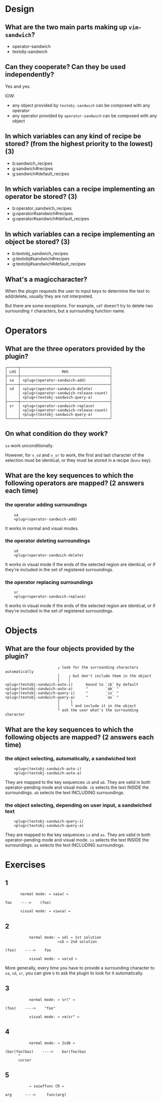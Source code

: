 # Design
## What are the two main parts making up `vim-sandwich`?

   - operator-sandwich
   - textobj-sandwich

## Can they cooperate?   Can they be used independently?

Yes and yes.

IOW:

   - any object   provided by `textobj-sandwich`  can be composed with any operator
   - any operator provided by `operator-sandwich` can be composed with any object

##
## In which variables can any kind of recipe be stored? (from the highest priority to the lowest)   (3)

   - b:sandwich_recipes
   - g:sandwich#recipes
   - g:sandwich#default_recipes

## In which variables can a recipe implementing an operator be stored?   (3)

   - b:operator_sandwich_recipes
   - g:operator#sandwich#recipes
   - g:operator#sandwich#default_recipes

## In which variables can a recipe implementing an object be stored?   (3)

   - b:textobj_sandwich_recipes
   - g:textobj#sandwich#recipes
   - g:textobj#sandwich#default_recipes

##
## What's a magiccharacter?

When  the plugin  requests the  user  to input  keys  to determine  the text  to
add/delete, usually they are not interpreted.

But there are some exceptions.
For example, `sdf`  doesn't try to delete two surrounding  `f` characters, but a
surrounding function name.

##
# Operators
## What are the three operators provided by the plugin?

    ┌─────┬─────────────────────────────────────────┐
    │ LHS │                   RHS                   │
    ├─────┼─────────────────────────────────────────┤
    │ sa  │ <plug>(operator-sandwich-add)           │
    ├─────┼─────────────────────────────────────────┤
    │ sd  │ <plug>(operator-sandwich-delete)        │
    │     │ <plug>(operator-sandwich-release-count) │
    │     │ <plug>(textobj-sandwich-query-a)        │
    ├─────┼─────────────────────────────────────────┤
    │ sr  │ <plug>(operator-sandwich-replace)       │
    │     │ <plug>(operator-sandwich-release-count) │
    │     │ <plug>(textobj-sandwich-query-a)        │
    └─────┴─────────────────────────────────────────┘

## On what condition do they work?

`sa` work unconditionally.

However, for  `v_sd` and  `v_sr` to work,  the first and  last character  of the
selection must be identical, or they must be stored in a recipe (`buns` key).

##
## What are the key sequences to which the following operators are mapped?   (2 answers each time)
### the operator adding surroundings

        sa
        <plug>(operator-sandwich-add)

It works in normal and visual modes.

### the operator deleting surroundings

        sd
        <plug>(operator-sandwich-delete)

It works in visual mode if the ends  of the selected region are identical, or if
they're included in the set of registered surroundings.

### the operator replacing surroundings

        sr
        <plug>(operator-sandwich-replace)

It works in visual mode if the ends  of the selected region are identical, or if
they're included in the set of registered surroundings.

##
# Objects
## What are the four objects provided by the plugin?

                            ┌ look for the surrounding characters automatically
                            │    ┌ but don't include them in the object
                            │    │
    <plug>(textobj-sandwich-auto-i)      bound to `ib` by default
    <plug>(textobj-sandwich-auto-a)      "        `ab` "
    <plug>(textobj-sandwich-query-i)     "        `is` "
    <plug>(textobj-sandwich-query-a)     "        `as` "
                            │     │
                            │     └ and include it in the object
                            └ ask the user what's the surrounding character

## What are the key sequences to which the following objects are mapped?   (2 answers each time)
### the object selecting, automatically, a sandwiched text

        <plug>(textobj-sandwich-auto-i)
        <plug>(textobj-sandwich-auto-a)

They are mapped to the key sequences `ib` and `ab`.
They are valid in both operator-pending mode and visual mode.
`ib` selects the text INSIDE the surroundings.
`ab` selects the text INCLUDING surroundings.

### the object selecting, depending on user input, a sandwiched text

        <plug>(textobj-sandwich-query-i)
        <plug>(textobj-sandwich-query-a)

They are mapped to the key sequences `is` and `as`.
They are valid in both operator-pending mode and visual mode.
`is` selects the text INSIDE the surroundings.
`as` selects the text INCLUDING surroundings.

##
# Exercises
## 1

           normal mode: ↣ saiw( ↢

    foo    ---->    (foo)

           visual mode: ↣ viwsa( ↢

## 2

               normal mode: ↣ sd( ↢ 1st solution
                            ↣sb ↢ 2nd solution

    (foo)    ---->    foo

               visual mode: ↣ va(sd ↢

More generally, every time you have  to provide a surrounding character to `sa`,
`sd`, `sr`, you can give `b` to ask the plugin to look for it automatically.

## 3

               normal mode: ↣ sr(" ↢

    (foo)    ---->    "foo"

               visual mode: ↣ va(sr" ↢

## 4

               normal mode: ↣ 2sdb ↢

    (bar(foo)baz)    ---->    bar(foo)baz
          ^
          cursor

## 5

               ↣ saiwffunc CR ↢

    arg      ---->     func(arg)
